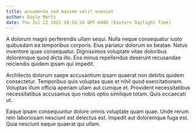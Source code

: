 ```yaml
---
title: assumenda sed maxime velit eveniet
author: Doyle Mertz
date: Thu Jul 22 2021 10:16:24 GMT-0400 (Eastern Daylight Time)
---
```

A dolorum magni perferendis ullam sequi. Nulla neque consequatur iusto quibusdam ea temporibus corporis. Eius pariatur dolorum ex beatae. Natus inventore quae consequatur. Dignissimos voluptate vitae doloribus doloremque quod dicta illo. Eos minus repellendus deserunt recusandae reiciendis quidem ipsam qui impedit.

 Architecto dolorum saepe accusantium ipsam quaerat non debitis quidem consectetur. Temporibus quis voluptas quae et nihil quod exercitationem. Voluptas illum officia aperiam ullam aut cumque et. Provident necessitatibus necessitatibus accusamus quo nobis optio similique totam. Quis occaecati ut.

 Eaque ipsam consequuntur dolore omnis voluptate quam quae. Unde rerum rem laboriosam nesciunt est delectus est. Impedit aut doloremque fuga est. Quia nesciunt eaque quaerat qui ullam.